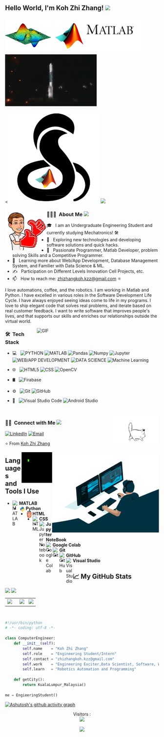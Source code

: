 <h2>Hello World, I'm Koh Zhi Zhang! <img src="https://media.giphy.com/media/12oufCB0MyZ1Go/giphy.gif" width="50"></h2>




 <a target="_blank"><img src="https://github.com/Wandrys-dev/Wandrys-dev/blob/main/MWG.gif" width="150"  /></a>  <a target="_blank"><img src="https://github.com/Wandrys-dev/Wandrys-dev/blob/main/MATLABWP.png" width="300"  /></a>  <a target="_blank"><img src="https://github.com/Wandrys-dev/Wandrys-dev/blob/main//giphy.gif" width="300"  /></a> 
 
 
 <<a target="_blank"><img src="https://github.com/Wandrys-dev/Wandrys-dev/blob/main/logo.png" width="300"  /></a>  <a target="_blank"><img src="https://camo.githubusercontent.com/62da68eb62b1e5f175f7d1f0191dd89a653d7908feb22d37d4a0ab07365d6791/68747470733a2f2f6d656469612e67697068792e636f6d2f6d656469612f4d3967624264396e6244724f5475314d71782f67697068792e676966" width="300"  /></a> 
 
 









<!-- About me image -->
<img src='https://github.com/Wandrys-dev/Wandrys-dev/blob/main/pointme.png' align='left' width='27%'>

<h3> 👨🏻‍💻 &nbsp;About Me <img src="https://media.giphy.com/media/WUlplcMpOCEmTGBtBW/giphy.gif" width="30"> </h3>


- 🎓 &nbsp; I am an Undergraduate Engineering Student and currently studying Mechatronics! 🛠
- 🤔 &nbsp; Exploring new technologies and developing software solutions and quick hacks.
- 💼 &nbsp; Passionate Programmer, Matlab Developer, problem solving Skills and a Competitive Programmer.
- 🌱 &nbsp; Learning more about Web/App Development, Database Management System, and Familier with Data Science & ML.
- ✍️ &nbsp; Participation on Different Levels Innovation Cell Projects, etc.
- 📫 &nbsp; How to reach me: zhizhangkoh.kzz@gmail.com ⚛️


I love automations, coffee, and the robotics. I am working in Matlab and Python. I have excelled in various roles in the Software Development Life Cycle. I have always enjoyed seeing ideas come to life in my programs. I love to ship elegant code that solves real problems, and iterate based on real customer feedback. I want to write software that improves people's lives, and that supports our skills and enriches our relationships outside the virtual world.



<img align="right" width="400" alt="GIF" src="https://blog.cloudlayer.io/content/images/2020/12/coding-freak.gif"/>


<h3> 🛠 &nbsp;Tech Stack</h3>

- 💻 &nbsp;
  ![PYTHON](https://img.shields.io/badge/-Python-333333?style=flat&logo=python)
  ![MATLAB](https://www.mathworks.com/matlabcentral/images/matlab-file-exchange.svg)
  ![Pandas](https://img.shields.io/badge/Pandas-150458?style=flat-square&logo=pandas&logoColor=white")
  ![Numpy](https://img.shields.io/badge/Numpy-013243?style=flat-square&logo=numpy&logoColor=white")
  ![Jupyter](https://img.shields.io/badge/Jupyter-F37626?style=flat-square&logo=Jupyter&logoColor=white)
  ![WEB/APP DEVELOPMENT](https://img.shields.io/badge/-Web/App%20Development-333333?style=flat&logo=web/app%20development)
  ![DATA SCIENCE](https://img.shields.io/badge/-Data%20Science-333333?style=flat&logo=data%20science)
  ![Machine Learning](https://img.shields.io/badge/-MachineLearning-333333?style=flat&logo=MachineLearning)

- 🌐 &nbsp;
  ![HTML5](https://img.shields.io/badge/-HTML5-333333?style=flat&logo=HTML5)
  ![CSS](https://img.shields.io/badge/-CSS-333333?style=flat&logo=CSS3&logoColor=1572B6)
  ![OpenCV](https://img.shields.io/badge/-OpenCV-333333?style=flat&logo=OpenCV)
- 🛢 &nbsp;
  ![Firabase](https://img.shields.io/badge/-Firebase-333333?style=flat&logo=firebase)
- ⚙️ &nbsp;
  ![Git](https://img.shields.io/badge/-Git-333333?style=flat&logo=git)
  ![GitHub](https://img.shields.io/badge/-GitHub-333333?style=flat&logo=github)
- 🔧 &nbsp;
  ![Visual Studio Code](https://img.shields.io/badge/-Visual%20Studio%20Code-333333?style=flat&logo=visual-studio-code&logoColor=007ACC)
  ![Android Studio](https://img.shields.io/badge/-Android%20Studio-333333?style=flat&logo=android-studio)

<br/>

<img align="right" width="150" height="100" src="https://github.com/Wandrys-dev/Wandrys-dev/blob/main/kattoo.gif">

<h3> 🤝🏻 &nbsp;Connect with Me <img src="https://github.com/TheDudeThatCode/TheDudeThatCode/blob/master/Assets/Handshake.gif" height="32px"> </h3>

<p align="center">

<a href="https://www.linkedin.com/in/kohzhizhang/"><img alt="LinkedIn" src="https://img.shields.io/badge/LinkedIn-Koh_Zhi_Zhang-blue?style=flat-square&logo=linkedin"></a>
<a href="mailto:zhizhangkoh.kzz@gmail.com"><img alt="Email" src="https://img.shields.io/badge/Email-zhizhangkoh.kzz@gmail.com-blue?style=flat-square&logo=gmail"></a>
</p>

⭐️ From [Koh Zhi Zhang](https://github.com/efyzk1)




<img align="right" width="350" alt="Code" src="https://github.com/Wandrys-dev/Wandrys-dev/blob/main/code.gif"/>

<img align="right" width="100" height="100" src="https://github.com/Wandrys-dev/Wandrys-dev/blob/main/function.gif">

## Languages and Tools I Use

- <img align="left" alt="MATLAB" width="22px" src="https://upload.wikimedia.org/wikipedia/commons/2/21/Matlab_Logo.png" />  **MATLAB**
- <img align="left" alt="Python" width="22px" src="https://raw.githubusercontent.com/github/explore/80688e429a7d4ef2fca1e82350fe8e3517d3494d/topics/python/python.png" />  **Python**
- <img align="left" alt="HTML" width="22px" src="https://raw.githubusercontent.com/devicons/devicon/master/icons/html5/html5-original-wordmark.svg" />  **HTML**
- <img align="left" alt="HTML" width="22px" src="https://logo.letskhabar.com//img/?tool=css" />  **CSS**
- <img align="left" alt="Jupyter Notebook" width="22px" src="https://www.vectorlogo.zone/logos/jupyter/jupyter-icon.svg" /> **Jupyter NoteBook**
- <img align="left" alt="Google Colab" width="22px" src="https://logo.letskhabar.com/img/?tool=google_cloud" /> **Google Colab**
- <img align="left" alt="Git" width="22px" src="https://logo.letskhabar.com/img/?tool=git" /> **Git**
- <img align="left" alt="GitHub" width="22px" src="https://logo.letskhabar.com/img/?tool=github" /> **GitHub**
- <img align="left" alt="Visual Studio" width="22px" src="https://cdn.jsdelivr.net/npm/simple-icons@v3/icons/visualstudio.svg"/>  **Visual Studio**




## 📈 My GitHub Stats 
![](https://allhacked.com/up/2019/03/hello-world.gif)
<img src="https://readme-typing-svg.herokuapp.com?font=Open+Sans&color=F77676&width=500&lines=This+is+my+GitHub+stats">


<table width="100%"> 
  <tr>
    <td width="40%">
      <img src="https://github-readme-stats.vercel.app/api?username=efyzk1&show_icons=true&theme=algolia">
    </td>
    <td width="30%">
      <img src="https://github-readme-stats-eight-theta.vercel.app/api/top-langs/?username=efyzk1&layout=compact&langs_count=8&theme=algolia">
    </td>
    <td width="30%">
      <img src="https://github-readme-stats.vercel.app/api/top-langs?username=efyzk1&amp;langs_count=8&amp;theme=algolia">
    </td>
  </tr>
</table>

<br/>


```python
#!/usr/bin/python
# -*- coding: utf-8 -*-

class ComputerEngineer:
    def __init__(self):
        self.name    = "Koh Zhi Zhang"
        self.role    = "Engineering Student/Intern"
        self.contact = "zhizhangkoh.kzz@gmail.com"
        self.work    = "Engineering Exciter,Data Scientist, Software, Web Developer"
        self.learn   = "Robotics Automation and Programming"
    
    def getCity():
        return KualaLumpur_Malaysia()

me = EngieeringStudent()
```







[![Ashutosh's github activity graph](https://activity-graph.herokuapp.com/graph?username=efyzk1&theme=react-dark)](https://github.com/efyzk1/github-readme-activity-graph)



<p align="center"> 
  Visitors :<br>
  <img src="https://profile-counter.glitch.me/efyzk1/count.svg" />
</p>




<p align="center">
  <img src="https://github.com/Wandrys-dev/Wandrys-dev/blob/main/eesa.gif">
</p>

